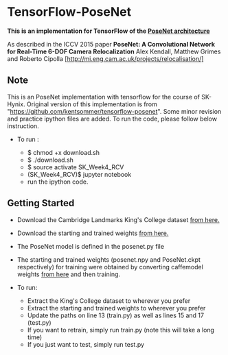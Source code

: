 # TensorFlow-PoseNet
**This is an implementation for TensorFlow of the [PoseNet architecture](http://mi.eng.cam.ac.uk/projects/relocalisation/)**

As described in the ICCV 2015 paper **PoseNet: A Convolutional Network for Real-Time 6-DOF Camera Relocalization** Alex Kendall, Matthew Grimes and Roberto Cipolla [http://mi.eng.cam.ac.uk/projects/relocalisation/]

## Note

This is an PoseNet implementation with tensorflow for the course of SK-Hynix.
Original version of this implementation is from "https://github.com/kentsommer/tensorflow-posenet".
Some minor revision and practice ipython files are added.
To run the code, please follow below instruction.

* To run : 

   * $ chmod +x download.sh
   * $ ./download.sh
   * $ source activate SK_Week4_RCV
   * (SK_Week4_RCV)$ jupyter notebook 
   * run the ipython code.

## Getting Started

 * Download the Cambridge Landmarks King's College dataset [from here.](https://www.repository.cam.ac.uk/handle/1810/251342)

 * Download the starting and trained weights [from here.](https://drive.google.com/file/d/0B5DVPd_zGgc8ZmJ0VmNiTXBGUkU/view?usp=sharing)

 * The PoseNet model is defined in the posenet.py file

 * The starting and trained weights (posenet.npy and PoseNet.ckpt respectively) for training were obtained by converting caffemodel weights [from here](http://3dvision.princeton.edu/pvt/GoogLeNet/Places/) and then training.

 * To run:
   * Extract the King's College dataset to wherever you prefer
   * Extract the starting and trained weights to wherever you prefer
   * Update the paths on line 13 (train.py) as well as lines 15 and 17 (test.py)
   * If you want to retrain, simply run train.py (note this will take a long time)
   * If you just want to test, simply run test.py 
